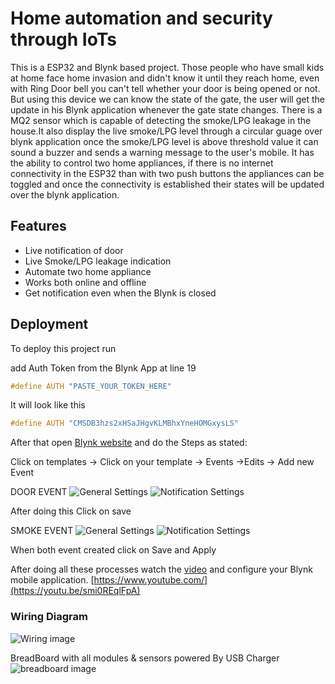 
# Home automation and security through IoTs  

This is a ESP32  and Blynk based project. Those people who have small kids at home face home invasion and didn't know it until they reach home, even with Ring Door bell you can't tell whether your door is being opened or not. But using this device we can know the state of the gate, the user will get the update in his Blynk application whenever the gate state changes.
There is a MQ2 sensor which is capable of detecting the smoke/LPG leakage in the house.It also display the live smoke/LPG level through a circular guage over blynk application once the smoke/LPG level is above threshold value it can sound a buzzer and sends a warning message to the user's mobile.
It has the ability to control two home appliances, if there is no internet connectivity in the ESP32 than with two push buttons the appliances can be toggled and once the connectivity is established their states will be updated over the blynk application.
## Features

- Live notification of door
- Live Smoke/LPG leakage indication
- Automate two home appliance
- Works both online and offline
- Get notification even when the Blynk is closed
## Deployment

To deploy this project run

add Auth Token from the Blynk App at line 19
```cpp
#define AUTH "PASTE_YOUR_TOKEN_HERE" 
```
It will look like this
```cpp
#define AUTH "CMSDB3hzs2xHSaJHgvKLMBhxYneHOMGxysLS"
```
After that open [Blynk website](https://blynk.cloud/dashboard/) and do the Steps as stated:

Click on templates -> Click on your template -> Events ->Edits -> Add new Event

DOOR EVENT
![General Settings](https://github.com/SudoSu-bham/Home_Automation_Security/assets/55135022/3d3fc0e6-124e-4ac5-aac0-8b7a925285e2)
![Notification Settings](https://github.com/SudoSu-bham/Home_Automation_Security/assets/55135022/c5c2d8b5-12e6-4c2f-90f4-db77cb6a8f01)



After doing this Click on save 

SMOKE EVENT
![General Settings](https://github.com/SudoSu-bham/Home_Automation_Security/assets/55135022/fc16b815-11ef-4bc8-be04-28abca496f1f)
![Notification Settings](https://github.com/SudoSu-bham/Home_Automation_Security/assets/55135022/31fd67e6-02ca-42a0-93bc-d2668f6031ee)

When both event created click on Save and Apply

After doing all these processes watch the [video](https://youtu.be/smi0REqlFpA) and configure your Blynk mobile application.
[https://www.youtube.com/](https://youtu.be/smi0REqlFpA)

### Wiring Diagram
![Wiring image](https://github.com/SudoSu-bham/Home_Automation_Security/assets/55135022/ecd085e8-ea80-466b-ad86-0305d46ca328)

BreadBoard with all modules & sensors powered By USB Charger
![breadboard image](https://github.com/SudoSu-bham/Home_Automation_Security/assets/55135022/631021d2-be91-466a-ab56-7b5931fda1a0)

